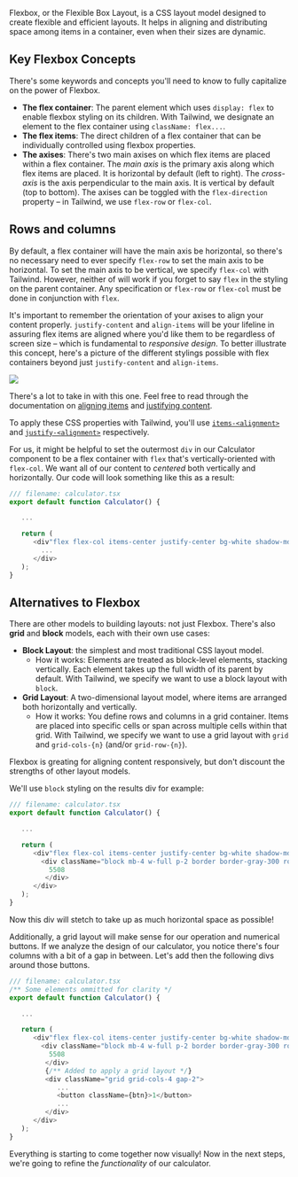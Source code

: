 Flexbox, or the Flexible Box Layout, is a CSS layout model designed to create flexible and efficient layouts. It helps in aligning and distributing space among items in a container, even when their sizes are dynamic.

## Key Flexbox Concepts

There's some keywords and concepts you'll need to know to fully capitalize on the power of Flexbox.

* **The flex container**: The parent element which uses `display: flex` to enable flexbox styling on its children. With Tailwind, we designate an element to the flex container using `className: flex...`.
* **The flex items**: The direct children of a flex container that can be individually controlled using flexbox properties.
* **The axises**: There's two main axises on which flex items are placed within a flex container. The *main axis* is the primary axis along which flex items are placed. It is horizontal by default (left to right). The *cross-axis* is the axis perpendicular to the main axis. It is vertical by default (top to bottom). The axises can be toggled with the `flex-direction` property – in Tailwind, we use `flex-row` or `flex-col`.

## Rows and columns
By default, a flex container will have the main axis be horizontal, so there's no necessary need to ever specify `flex-row` to set the main axis to be horizontal. To set the main axis to be vertical, we specify `flex-col` with Tailwind. However, neither of will work if you forget to say `flex` in the styling on the parent container. Any specification or `flex-row` or `flex-col` must be done in conjunction with `flex`.

It's important to remember the orientation of your axises to align your content properly. `justify-content` and `align-items` will be your lifeline in assuring flex items are aligned where you'd like them to be regardless of screen size – which is fundamental to *responsive design*. To better illustrate this concept, here's a picture of the different stylings possible with flex containers beyond just `justify-content` and `align-items`.

<img src='https://miro.medium.com/v2/resize:fit:1400/0*YeaUsQyhXSL1TCTH.png'/>

There's a lot to take in with this one. Feel free to read through the documentation on [aligning items](https://developer.mozilla.org/en-US/docs/Web/CSS/align-items) and [justifying content](https://developer.mozilla.org/en-US/docs/Web/CSS/justify-content).

To apply these CSS properties with Tailwind, you'll use [`items-<alignment>`](https://tailwindcss.com/docs/align-items) and [`justify-<alignment>`](https://tailwindcss.com/docs/justify-content) respectively.

For us, it might be helpful to set the outermost `div` in our Calculator component to be a flex container with `flex` that's vertically-oriented with `flex-col`. We want all of our content to *centered* both vertically and horizontally. Our code will look something like this as a result:

```ts
/// filename: calculator.tsx
export default function Calculator() {

   ...

   return (
      <div"flex flex-col items-center justify-center bg-white shadow-md rounded-lg p-6">
        ...
      </div>
   );
}
```

## Alternatives to Flexbox
There are other models to building layouts: not just Flexbox. There's also **grid** and **block** models, each with their own use cases:

* **Block Layout**: the simplest and most traditional CSS layout model.
   * How it works: Elements are treated as block-level elements, stacking vertically. Each element takes up the full width of its parent by default. With Tailwind, we specify we want to use a block layout with `block`.
* **Grid Layout**: A two-dimensional layout model, where items are arranged both horizontally and vertically. 
   * How it works: You define rows and columns in a grid container. Items are placed into specific cells or span across multiple cells within that grid. With Tailwind, we specify we want to use a grid layout with `grid` and `grid-cols-{n}` (and/or `grid-row-{n}`).

Flexbox is greating for aligning content responsively, but don't discount the strengths of other layout models.

We'll use `block` styling on the results div for example:

```ts
/// filename: calculator.tsx
export default function Calculator() {

   ...

   return (
      <div"flex flex-col items-center justify-center bg-white shadow-md rounded-lg p-6">
        <div className="block mb-4 w-full p-2 border border-gray-300 rounded text-right">
          5508
         </div>
      </div>
   );
}
```

Now this div will stetch to take up as much horizontal space as possible!

Additionally, a grid layout will make sense for our operation and numerical buttons. If we analyze the design of our calculator, you notice there's four columns with a bit of a gap in between. Let's add then the following divs around those buttons.

```ts
/// filename: calculator.tsx
/** Some elements ommitted for clarity */
export default function Calculator() {

   ...

   return (
      <div"flex flex-col items-center justify-center bg-white shadow-md rounded-lg p-6">
        <div className="block mb-4 w-full p-2 border border-gray-300 rounded text-right">
          5508
         </div>
         {/** Added to apply a grid layout */}
         <div className="grid grid-cols-4 gap-2">
            ...
            <button className={btn}>1</button>
            ...
         </div>
      </div>
   );
}
```

Everything is starting to come together now visually! Now in the next steps, we're going to refine the *functionality* of our calculator.